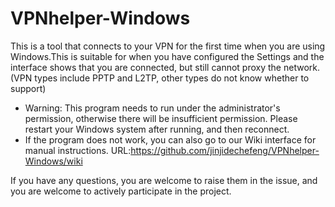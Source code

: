 # VPNhelper-Windows
This is a tool that connects to your VPN for the first time when you are using Windows.This is suitable for when you have configured the Settings and the interface shows that you are connected, but still cannot proxy the network. (VPN types include PPTP and L2TP, other types do not know whether to support) 
* Warning: This program needs to run under the administrator's permission, otherwise there will be insufficient permission. Please restart your Windows system after running, and then reconnect.
* If the program does not work, you can also go to our Wiki interface for manual instructions.
  URL:https://github.com/jinjidechefeng/VPNhelper-Windows/wiki
  
If you have any questions, you are welcome to raise them in the issue, and you are welcome to actively participate in the project.
